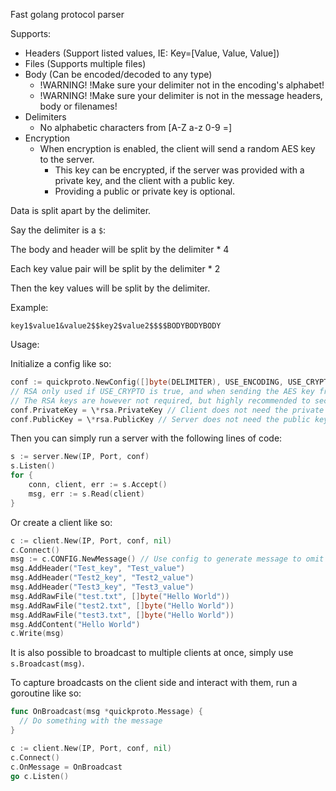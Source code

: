 Fast golang protocol parser

Supports:
* Headers (Support listed values, IE: Key=[Value, Value, Value])
* Files (Supports multiple files)
* Body (Can be encoded/decoded to any type)
  * !WARNING! !Make sure your delimiter not in the encoding's alphabet!
  * !WARNING! !Make sure your delimiter is not in the message headers, body or filenames!
* Delimiters
  * No alphabetic characters from [A-Z a-z 0-9 =]
* Encryption
  * When encryption is enabled, the client will send a random AES key to the server.
    * This key can be encrypted, if the server was provided with a private key, and the client with a public key.
    * Providing a public or private key is optional.

Data is split apart by the delimiter.

Say the delimiter is a `$`:

The body and header will be split by the delimiter * 4

Each key value pair will be split by the delimiter * 2

Then the key values will be split by the delimiter.

Example:
```
key1$value1&value2$$key2$value2$$$$BODYBODYBODY
```

Usage:

Initialize a config like so:
```go
conf := quickproto.NewConfig([]byte(DELIMITER), USE_ENCODING, USE_CRYPTO, 2048, quickproto.Base16Encoding, quickproto.Base16Decoding)
// RSA only used if USE_CRYPTO is true, and when sending the AES key from client to server.
// The RSA keys are however not required, but highly recommended to securely send the AES key from client to server!
conf.PrivateKey = \*rsa.PrivateKey // Client does not need the private key! This is a security risk!
conf.PublicKey = \*rsa.PublicKey // Server does not need the public key, but it would not pose a security risk.

```
Then you can simply run a server with the following lines of code:
```go
s := server.New(IP, Port, conf)
s.Listen()
for {
	conn, client, err := s.Accept()
	msg, err := s.Read(client)
}
```

Or create a client like so:
```go
c := client.New(IP, Port, conf, nil)
c.Connect()
msg := c.CONFIG.NewMessage() // Use config to generate message to omit providing arguments
msg.AddHeader("Test_key", "Test_value")
msg.AddHeader("Test2_key", "Test2_value")
msg.AddHeader("Test3_key", "Test3_value")
msg.AddRawFile("test.txt", []byte("Hello World"))
msg.AddRawFile("test2.txt", []byte("Hello World"))
msg.AddRawFile("test3.txt", []byte("Hello World"))
msg.AddContent("Hello World")
c.Write(msg)
```

It is also possible to broadcast to multiple clients at once, 
simply use `s.Broadcast(msg)`.

To capture broadcasts on the client side and interact with them, run a goroutine like so:
```go
func OnBroadcast(msg *quickproto.Message) {
  // Do something with the message
}

c := client.New(IP, Port, conf, nil)
c.Connect()
c.OnMessage = OnBroadcast
go c.Listen()
```

